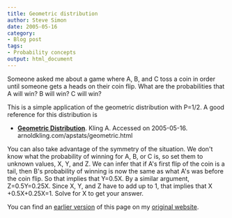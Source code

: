 ```yaml
---
title: Geometric distribution
author: Steve Simon
date: 2005-05-16
category:
- Blog post
tags:
- Probability concepts
output: html_document
---
```

Someone asked me about a game where A, B, and C toss a coin in order
until someone gets a heads on their coin flip. What are the
probabilities that A will win? B will win? C will win?

This is a simple application of the geometric distribution with P=1/2. A
good reference for this distribution is

-   **[Geometric
    Distribution](http://arnoldkling.com/apstats/geometric.html%20)**.
    Kling A. Accessed on 2005-05-16.
    arnoldkling.com/apstats/geometric.html

You can also take advantage of the symmetry of the situation. We don\'t
know what the probability of winning for A, B, or C is, so set them to
unknown values, X, Y, and Z. We can infer that if A\'s first flip of the
coin is a tail, then B\'s probability of winning is now the same as what
A\'s was before the coin flip. So that implies that Y=0.5X. By a similar
argument, Z=0.5Y=0.25X. Since X, Y, and Z have to add up to 1, that
implies that X +0.5X+0.25X=1. Solve for X to get your answer.

You can find an [earlier version](http://www.pmean.com/05/GeometricDistribution.html) of this page on my [original website](http://www.pmean.com/original_site.html).

